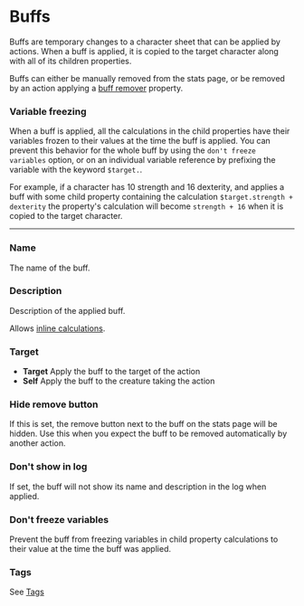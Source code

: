 # Buffs

Buffs are temporary changes to a character sheet that can be applied by actions. When a buff is applied, it is copied to the target character along with all of its children properties. 

Buffs can either be manually removed from the stats page, or be removed by an action applying a [buff remover](/docs/property/remove-buff/) property.

### Variable freezing

When a buff is applied, all the calculations in the child properties have their variables frozen to their values at the time the buff is applied. You can prevent this behavior for the whole buff by using the `don't freeze variables` option, or on an individual variable reference by prefixing the variable with the keyword `$target.`.

For example, if a character has 10 strength and 16 dexterity, and applies a buff with some child property containing the calculation `$target.strength + dexterity` the property's calculation will become `strength + 16` when it is copied to the target character.

---

### Name

The name of the buff.

### Description

Description of the applied buff.

Allows [inline calculations](/docs/inline-calculations).

### Target

- **Target** Apply the buff to the target of the action
- **Self** Apply the buff to the creature taking the action

### Hide remove button

If this is set, the remove button next to the buff on the stats page will be hidden. Use this when you expect the buff to be removed automatically by another action.

### Don't show in log

If set, the buff will not show its name and description in the log when applied.

### Don't freeze variables

Prevent the buff from freezing variables in child property calculations to their value at the time the buff was applied.

### Tags

See [Tags](/docs/tags)
